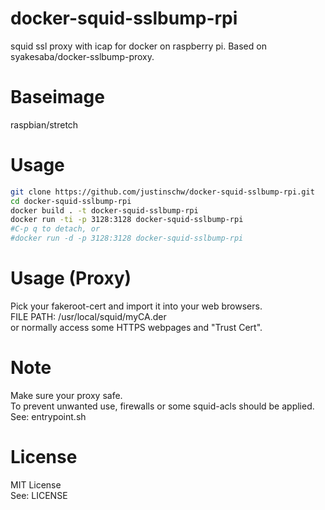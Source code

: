 docker-squid-sslbump-rpi
======================
squid ssl proxy with icap for docker on raspberry pi. Based on syakesaba/docker-sslbump-proxy.

Baseimage
======================
raspbian/stretch

Usage
======================
```sh
git clone https://github.com/justinschw/docker-squid-sslbump-rpi.git
cd docker-squid-sslbump-rpi
docker build . -t docker-squid-sslbump-rpi
docker run -ti -p 3128:3128 docker-squid-sslbump-rpi
#C-p q to detach, or
#docker run -d -p 3128:3128 docker-squid-sslbump-rpi
```

Usage (Proxy)
======================
Pick your fakeroot-cert and import it into your web browsers.  
FILE PATH: /usr/local/squid/myCA.der  
or normally access some HTTPS webpages and "Trust Cert". 

Note
======================
Make sure your proxy safe.  
To prevent unwanted use, firewalls or some squid-acls should be applied.  
See: entrypoint.sh

License
======================
MIT License  
See: LICENSE

